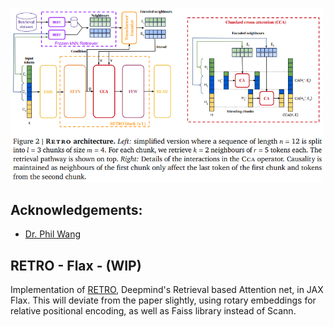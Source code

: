<img src="./RETRO.png" width="500px"></img>

## Acknowledgements:
- [Dr. Phil Wang](https://github.com/lucidrains/)


## RETRO - Flax - (WIP)
Implementation of <a href="https://arxiv.org/abs/2112.04426">RETRO</a>, Deepmind's Retrieval based Attention net, in JAX Flax. This will deviate from the paper slightly, using rotary embeddings for relative positional encoding, as well as Faiss library instead of Scann.
